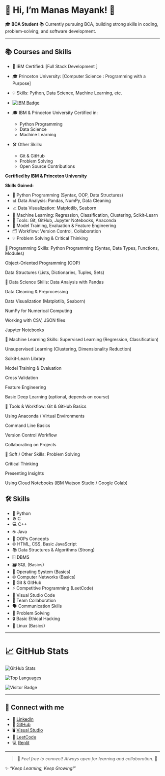 # 👋 Hi, I’m Manas Mayank! 🚀

🎓 **BCA Student**
📚 Currently pursuing BCA, building strong skills in coding, problem-solving, and software development.

---

## 📚 Courses and Skills

- 🤝 IBM Certified: [Full Stack Development ]  
- 🎓 Princeton University: [Computer Science : Programming with a Purpose]  
- 💡 Skills: Python, Data Science, Machine Learning, etc.

- [![IBM Badge](link-to-badge-image)](link-to-certificate)

- 🎓 IBM & Princeton University Certified in:
  - Python Programming
  - Data Science
  - Machine Learning

- 🛠️ Other Skills:
  - Git & GitHub
  - Problem Solving
  - Open Source Contributions
 
**Certified by IBM & Princeton University**

**Skills Gained:**
- 🐍 Python Programming (Syntax, OOP, Data Structures)
- 📊 Data Analysis: Pandas, NumPy, Data Cleaning
- 📈 Data Visualization: Matplotlib, Seaborn
- 🤖 Machine Learning: Regression, Classification, Clustering, Scikit-Learn
- 📂 Tools: Git, GitHub, Jupyter Notebooks, Anaconda
- 🧩 Model Training, Evaluation & Feature Engineering
- 🗂️ Workflow: Version Control, Collaboration
- 💡 Problem Solving & Critical Thinking

📌 Programming Skills:
Python Programming (Syntax, Data Types, Functions, Modules)

Object-Oriented Programming (OOP)

Data Structures (Lists, Dictionaries, Tuples, Sets)

📌 Data Science Skills:
Data Analysis with Pandas

Data Cleaning & Preprocessing

Data Visualization (Matplotlib, Seaborn)

NumPy for Numerical Computing

Working with CSV, JSON files

Jupyter Notebooks

📌 Machine Learning Skills:
Supervised Learning (Regression, Classification)

Unsupervised Learning (Clustering, Dimensionality Reduction)

Scikit-Learn Library

Model Training & Evaluation

Cross Validation

Feature Engineering

Basic Deep Learning (optional, depends on course)

📌 Tools & Workflow:
Git & GitHub Basics

Using Anaconda / Virtual Environments

Command Line Basics

Version Control Workflow

Collaborating on Projects

📌 Soft / Other Skills:
Problem Solving

Critical Thinking

Presenting Insights

Using Cloud Notebooks (IBM Watson Studio / Google Colab)


## 🛠️ Skills
- 🐍 Python
- ⚙️ C
- 💻 C++
- ☕ Java
- 🔷 OOPs Concepts
- 🌐 HTML, CSS, Basic JavaScript
- 📚 Data Structures & Algorithms (Strong)
- 🗄️ DBMS
- 🗃️ SQL (Basics)
- 💽 Operating System (Basics)
- 🌐 Computer Networks (Basics)
- 🔧 Git & GitHub
- ⚡ Competitive Programming (LeetCode)
- 📝 Visual Studio Code
- 🤝 Team Collaboration
- 🗣️ Communication Skills
- 🧩 Problem Solving
- 🔒 Basic Ethical Hacking
- 🐧 Linux (Basics)


---

# 📈 GitHub Stats
![GitHub Stats](https://github-readme-stats.vercel.app/api?username=manasmayank07&show_icons=true&theme=radical)

![Top Languages](https://github-readme-stats.vercel.app/api/top-langs/?username=manasmayank07&layout=compact&theme=radical)

![Visitor Badge](https://komarev.com/ghpvc/?username=manasmayank07&label=Profile%20views&color=0e75b6&style=flat)

---

## 🔗 Connect with me
- 🔗 [LinkedIn](https://www.linkedin.com/in/your-linkedin-username)
- 🐙 [GitHub](https://github.com/manasmayank76)
- 🖥️ [Visual Studio](https://visualstudio.microsoft.com/)
- 🧩 [LeetCode](https://leetcode.com/your-leetcode-username)
- 💻 [Replit](https://replit.com/@your-replit-username)

---

> 💌 *Feel free to connect! Always open for learning and collaboration.* 🚀

✨ *“Keep Learning, Keep Growing!”*



